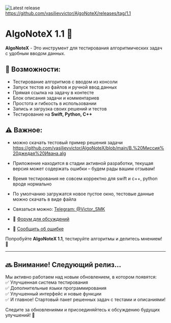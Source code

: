 ![Latest release](https://img.shields.io/github/v/release/vasilievvictor/AlgoNoteX?label=release)  https://github.com/vasilievvictor/AlgoNoteX/releases/tag/1.1

# AlgoNoteX 1.1 🚀

**AlgoNoteX** - Это инструмент для тестирования алгоритмических задач с удобным вводом данных.

## 🔹 Возможности:
- Тестирование алгоритмов с вводом из консоли
- Запуск тестов из файлов и ручной ввод данных
- Прямая ссылка на задачу в контесте
- Блок описания задачи и комментариев
- Простота и гибкость в использовании
- Запись и загрузка своих решений и тестов
- Тестирование на **Swift, Python, C++**
  

## ⚠️ Важное:
- можно скачать тестовый пример решения задачи https://github.com/vasilievvictor/AlgoNoteX/blob/main/B.%20Миссия%20джедая%20Ивана.alg

- Приложение находится в стадии активной разработки, текущая версия может содержать ошибки – будем рады вашим отзывам!
- Время тестирования не совсем корректно для swift и с++, python вроде нормально
- По умолчанию загружатся новое пустое окно, тестовые данные можно скачать в виде файла 
- Связаться можно: [Telegram: @Victor_SMK](https://t.me/Victor_SMK)
- 📢 [Форум для обсуждений](https://github.com/vasilievvictor/AlgoNoteX/discussions)
- 🐞 [Сообщить об ошибке](https://github.com/vasilievvictor/AlgoNoteX/issues)

Попробуйте **AlgoNoteX 1.1**, тестируйте алгоритмы и делитесь мнением! 🚀


---

## 🔜 Внимание! Следующий релиз...  
Мы активно работаем над новым обновлением, в котором появятся:  
✅ Улучшенная система тестирования  
✅ Дополнительные языки программирования  
✅ Улучшенный интерфейс и новые функции  
✅ И главное! Стартовый пакет решенных задач с тестами и описаниями!

Следите за обновлениями и присоединяйтесь к обсуждению будущих улучшений! 🚀
